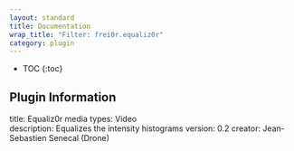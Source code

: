 ```yaml
---
layout: standard
title: Documentation
wrap_title: "Filter: frei0r.equaliz0r"
category: plugin
---
```

* TOC
{:toc}

## Plugin Information

title: Equaliz0r
media types:
Video  
description: Equalizes the intensity histograms
version: 0.2
creator: Jean-Sebastien Senecal (Drone)
